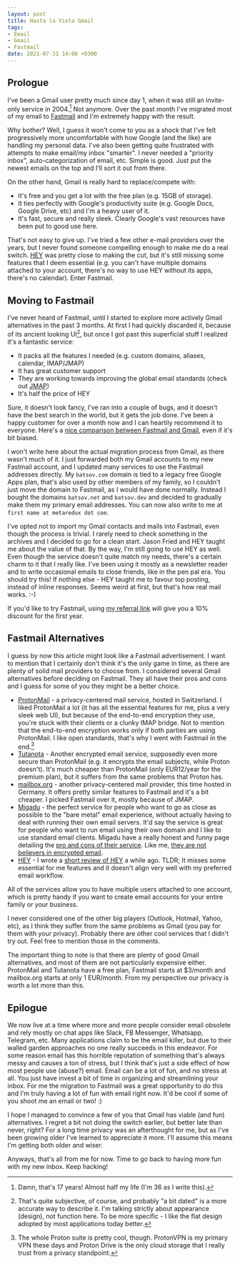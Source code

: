```yaml
---
layout: post
title: Hasta la Vista Gmail
tags:
- Email
- Gmail
- Fastmail
date: 2021-07-31 14:08 +0300
---
```


## Prologue

I've been a Gmail user pretty much since day 1, when it was still an invite-only
service in 2004.[^1] Not anymore. Over the past month I've migrated most of my
email to [Fastmail](https://fastmail.com) and I'm extremely happy with the result.

Why bother? Well, I guess it won't come to you as a shock that I've felt progressively
more uncomfortable with how Google (and the like) are handling my personal
data. I've also been getting quite frustrated with attempts to make
email/my inbox "smarter". I never needed a "priority inbox", auto-categorization of email, etc.
Simple is good. Just put the newest emails on the top and I'll sort it out from there.

On the other hand, Gmail is really hard to replace/compete with:

- It's free and you get a lot with the free plan (e.g. 15GB of storage).
- It ties perfectly with Google's productivity suite (e.g. Google Docs, Google Drive, etc) and I'm a heavy user of it.
- It's fast, secure and really sleek. Clearly Google's vast resources have been put to good use here.

That's not easy to give up. I've tried a few other e-mail providers over the years, but I never found
someone compelling enough to make me do a real switch. [HEY](https://hey.com) was pretty close to making the cut, but
it's still missing some features that I deem essential (e.g. you can't have multiple domains attached to your account, there's no way to
use HEY without its apps, there's no calendar). Enter Fastmail.

## Moving to Fastmail

I've never heard of Fastmail, until I started to explore more actively Gmail alternatives in the past 3 months. At first I had
quickly discarded it, because of its ancient looking UI[^2], but once I got past this superficial stuff I realized it's a fantastic service:

- It packs all the features I needed (e.g. custom domains, aliases, calendar, IMAP/JMAP)
- It has great customer support
- They are working towards improving the global email standards (check out [JMAP](https://fastmail.blog/open-technologies/jmap-new-email-open-standard/))
- It's half the price of HEY

Sure, it doesn't look fancy, I've ran into a couple of bugs, and it doesn't have the best search in the world, but it gets the job done. I've been a happy customer for over a month now and I can heartily recommend it to everyone. Here's a [nice comparison between Fastmail and Gmail](https://www.fastmail.com/gmail-alternative/), even if it's bit biased.

I won't write here about the actual migration process from Gmail, as there wasn't much of it. I just forwarded both my Gmail accounts to my new Fastmail account, and I updated
many services to use the Fastmail addresses directly. My `batsov.com` domain is tied to a legacy free Google Apps plan, that's also used by other members of my family, so I couldn't just move the domain to Fastmail, as I would have done normally. Instead I bought the domains `batsov.net` and `batsov.dev` and decided to gradually make them my primary email addresses. You can now also write to me at `first name at metaredux dot com`.

I've opted not to import my Gmail contacts and mails into Fastmail, even though the process is trivial. I rarely need to check something in the archives and I decided to go for a clean start. Jason Fried and HEY taught me about the value of that. By the way, I'm still going to use HEY as well. Even though the service doesn't quite match my needs, there's a certain charm to it that I really like. I've been using it mostly as a newsletter reader and to write occasional emails to close friends, like in the pen pal era. You should try this! If nothing else - HEY taught me to favour top posting, instead of inline responses. Seems weird at first, but that's how real mail works. :-)

If you'd like to try Fastmail, using [my referral link](https://ref.fm/u26676944) will give you a 10% discount for the first year.

## Fastmail Alternatives

I guess by now this article might look like a Fastmail advertisement. I want to mention that I certainly don't think it's the only game in time, as there are plenty
of solid mail providers to choose from.
I considered several Gmail alternatives before deciding on Fastmail. They all have their pros and cons and I guess for some of you they might be a better choice.

- [ProtonMail](https://proton.me/mail) - a privacy-centered mail service, hosted in Switzerland. I liked ProtonMail a lot (it has all the essential features for me, plus a very sleek web UI), but because of the end-to-end encryption they use, you're stuck with their clients or a clunky IMAP bridge. Not to mention that the end-to-end encryption works only if both parties are using ProtonMail. I like open standards, that's why I went with Fastmail in the end.[^3]
- [Tutanota](https://tutanota.com/) - Another encrypted email service, supposedly even more secure than ProtonMail (e.g. it encrypts the email subjects, while Proton doesn't). It's much cheaper than ProtonMail (only EUR12/year for the premium plan), but it suffers from the same problems that Proton has.
- [mailbox.org](https://mailbox.org/en/) - another privacy-centered mail provider, this time hosted in Germany. It offers pretty similar features to Fastmail and it's a bit cheaper. I picked Fastmail over it, mostly because of JMAP.
- [Migadu](https://www.migadu.com/) - the perfect service for people who want to go as close as possible to the "bare metal" email experience, without actually having to deal with running their own email servers. It'd say the service is great for people who want to run email using their own domain and I like to use standard email clients. Migadu have a really honest and funny page detailing the [pro and cons of their service](https://www.migadu.com/procon/). Like me, [they are not believers in encrypted email](https://www.migadu.com/procon/#not-encrypted).
- [HEY](https://hey.com) - I wrote a [short review of HEY](https://world.hey.com/bozhidar/strong-hey-opinions-weakly-held-f773d176) a while ago. TLDR; It misses some essential for me features and it doesn't align very well with my preferred email workflow.

All of the services allow you to have multiple users attached to one account, which is pretty handy if you want to create email accounts for your entire family or your business.

I never considered one of the other big players (Outlook, Hotmail, Yahoo, etc), as I think they suffer from the same problems as Gmail (you pay for them with your privacy).
Probably there are other cool services that I didn't try out. Feel free to mention those in the comments.

The important thing to note is that there are plenty of good Gmail alternatives, and most of them are not particularly expensive either. ProtonMail and Tutanota have a free plan, Fastmail starts at $3/month and mailbox.org starts at only 1 EUR/month. From my perspective our privacy is worth a lot more than this.

## Epilogue

We now live at a time where more and more people consider email obsolete and rely mostly on chat apps like Slack, FB Messenger, Whatsapp, Telegram, etc. Many applications claim to be the email killer, but due to their walled garden approaches no one really succeeds in this endeavor. For some reason email has this horrible reputation of something that's always messy and causes a ton of stress, but I think that's just a side effect of how most people use (abuse?) email. Email can be a lot of fun, and no stress at all. You just have invest a bit of time in organizing and streamlining your inbox. For me the migration to Fastmail was a great opportunity to do this and I'm truly having a lot of fun with email right now. It'd be cool if some of you shoot me an email or two! :)

I hope I managed to convince a few of you that Gmail has viable (and fun) alternatives. I regret a bit not doing the switch earlier, but better late than never, right? For a long time privacy was an afterthought for me, but as I've been growing older I've learned to appreciate it more. I'll assume this means I'm getting both older and wiser.

Anyways, that's all from me for now. Time to go back to having more fun with my new inbox. Keep hacking!

[^1]: Damn, that's 17 years! Almost half my life (I'm 36 as I write this).
[^2]: That's quite subjective, of course, and probably "a bit dated" is a more accurate way to describe it. I'm talking strictly about appearance (design), not function here. To be more specific - I like the flat design adopted by most applications today better.
[^3]: The whole Proton suite is pretty cool, though. ProtonVPN is my primary VPN these days and Proton Drive is the only cloud storage that I really trust from a privacy standpoint.

